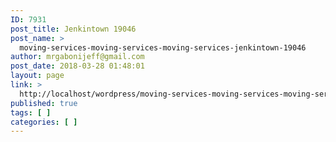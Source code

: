 ```yaml
---
ID: 7931
post_title: Jenkintown 19046
post_name: >
  moving-services-moving-services-moving-services-jenkintown-19046
author: mrgabonijeff@gmail.com
post_date: 2018-03-28 01:48:01
layout: page
link: >
  http://localhost/wordpress/moving-services-moving-services-moving-services-jenkintown-19046/
published: true
tags: [ ]
categories: [ ]
---
```

